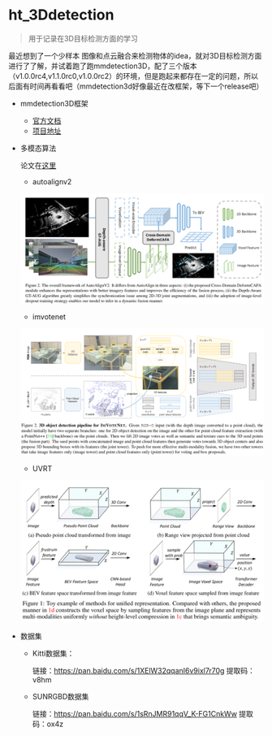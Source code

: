 # ht_3Ddetection
> 用于记录在3D目标检测方面的学习
>

最近想到了一个少样本 图像和点云融合来检测物体的idea，就对3D目标检测方面进行了了解，并试着跑了跑mmdetection3D，配了三个版本（v1.0.0rc4,v1.1.0rc0,v1.0.0rc2）的环境，但是跑起来都存在一定的问题，所以后面有时间再看看吧（mmdetection3d好像最近在改框架，等下一个release吧）



- mmdetection3D框架

  - [官方文档](https://mmdetection3d.readthedocs.io/en/latest/getting_started.html)
  - [项目地址](https://github.com/open-mmlab/mmdetection3d.git)

- 多模态算法

  论文在[这里]([https://github.com/open-mmlab/mmdetection3d.git](https://github.com/HT-hlf/ht_3Ddetection/tree/master/doc))

  - autoalignv2

  ![image-20220926132927115](README.assets/image-20220926132927115.png)

  - imvotenet

  ![image-20220926133019402](README.assets/image-20220926133019402.png)

  - UVRT

  ![image-20220926133137737](README.assets/image-20220926133137737.png)

- 数据集

  - Kitti数据集：

    链接：https://pan.baidu.com/s/1XElW32qqanI6v9ixl7r70g 
    提取码：v8hm 


  - SUNRGBD数据集

    链接：https://pan.baidu.com/s/1sRnJMR91qqV_K-FG1CnkWw 
    提取码：ox4z 


